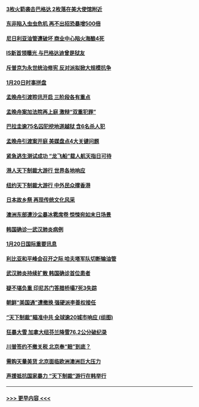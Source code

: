 #### [3枚火箭袭击巴格达 2枚落在美大使馆附近](../pages/prog202/a102757310.md?t=01211611) 
#### [东非陷入虫虫危机 再不出招恐暴增500倍](../pages/prog202/a102757295.md?t=01211611) 
#### [尼日利亚油管遭破坏 商业中心陷火海酿4死](../pages/prog202/a102757272.md?t=01211611) 
#### [IS新首领曝光 与巴格达迪曾是狱友](../pages/prog202/a102757122.md?t=01211611) 
#### [斥普京为永世统治修宪 反对派拟掀大规模抗争](../pages/prog202/a102757022.md?t=01211611) 
#### [1月20日时事拼盘](../pages/prog202/a102757036.md?t=01211611) 
#### [孟晚舟引渡聆讯开启 三阶段各有重点](../pages/prog202/a102757006.md?t=01211611) 
#### [孟晚舟案加法院再上庭 激辩“双重犯罪”](../pages/prog202/a102756996.md?t=01211611) 
#### [巴拉圭逾75名囚犯挖地道越狱 含6名杀人犯](../pages/prog202/a102756968.md?t=01211611) 
#### [孟晚舟引渡案开庭 美媒盘点4大关键问题](../pages/prog202/a102756917.md?t=01211611) 
#### [紧急逃生测试成功 “龙飞船”载人航天指日可待](../pages/prog202/a102756957.md?t=01211611) 
#### [港人天下制裁大游行 世界各地响应](../pages/prog202/a102756878.md?t=01211611) 
#### [纽约天下制裁大游行 中外民众撑香港](../pages/prog202/a102756875.md?t=01211611) 
#### [日本故乡祭 再现传统文化风采](../pages/prog202/a102756778.md?t=01211611) 
#### [澳洲东部遭沙尘暴冰雹席卷 惊悚宛如末日场景](../pages/prog202/a102756630.md?t=01211611) 
#### [韩国确诊一武汉肺炎病例](../pages/prog202/a102756696.md?t=01211611) 
#### [1月20日国际重要讯息](../pages/prog202/a102756640.md?t=01211611) 
#### [利比亚和平峰会召开之际 哈夫塔军队切断输油管](../pages/prog202/a102756580.md?t=01211611) 
#### [武汉肺炎持续扩散 韩国确诊首位患者](../pages/prog202/a102756566.md?t=01211611) 
#### [疑不堪负重 印尼苏门答腊桥塌7死3失踪](../pages/prog202/a102756559.md?t=01211611) 
#### [朝鲜“美国通”遭撤换 强硬派李善权接任](../pages/prog202/a102756380.md?t=01211611) 
#### [“天下制裁”瞄准中共 全球逾20城市响应 (组图)](../pages/prog202/a102756496.md?t=01211611) 
#### [狂暴大雪 加拿大纽芬兰降雪76.2公分破纪录](../pages/prog202/a102756447.md?t=01211611) 
#### [川普签约不撤关税 北京奉“赔”到底？](../pages/prog202/a102756354.md?t=01211611) 
#### [需购天量美货 北京面临欧洲澳洲巨大压力](../pages/prog202/a102756304.md?t=01211611) 
#### [声援抵抗国家暴力 “天下制裁”游行在韩举行](../pages/prog202/a102756254.md?t=01211611) 

----
#### [ >>> 更早内容 <<< ](../indexes/prog202-earlier.md)
